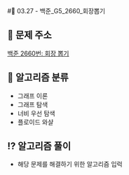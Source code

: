 #🌹 03.27 - 백준_G5_2660_회장뽑기

## 📝 문제 주소

[백준 2660번: 회장 뽑기](https://www.acmicpc.net/problem/2660)

## 📝 알고리즘 분류

- 그래프 이론
- 그래프 탐색
- 너비 우선 탐색
- 플로이드 와샬

## ⁉️ 알고리즘 풀이

- 해당 문제를 해결하기 위한 알고리즘 입럭